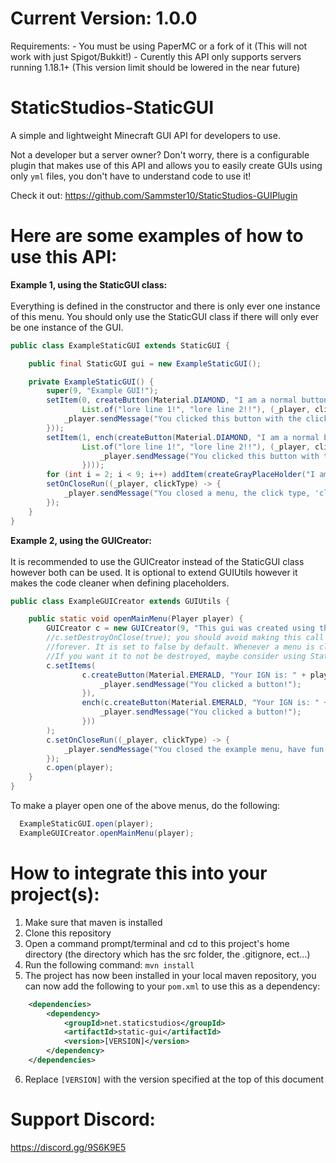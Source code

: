 # Current Version: 1.0.0
Requirements:
    - You must be using PaperMC or a fork of it (This will not work with just Spigot/Bukkit!)
    - Curently this API only supports servers running 1.18.1+ (This version limit should be lowered in the near future)

# StaticStudios-StaticGUI
A simple and lightweight Minecraft GUI API for developers to use.

Not a developer but a server owner? Don't worry, there is a configurable plugin that makes use of this API and allows you to easily create GUIs using only `yml` files, you don't have to understand code to use it!

Check it out: https://github.com/Sammster10/StaticStudios-GUIPlugin

# Here are some examples of how to use this API:

<b>Example 1, using the StaticGUI class:</b><br><br>
Everything is defined in the constructor and there is only ever one instance of this menu.
You should only use the StaticGUI class if there will only ever be one instance of the GUI.
```java
public class ExampleStaticGUI extends StaticGUI {

    public final StaticGUI gui = new ExampleStaticGUI();

    private ExampleStaticGUI() {
        super(9, "Example GUI!");
        setItem(0, createButton(Material.DIAMOND, "I am a normal button",
                List.of("lore line 1!", "lore line 2!!"), (_player, clickType) -> {
            _player.sendMessage("You clicked this button with the click type: " + clickType.name());
        }));
        setItem(1, ench(createButton(Material.DIAMOND, "I am a normal button but I am enchanted!",
                List.of("lore line 1!", "lore line 2!!"), (_player, clickType) -> {
                    _player.sendMessage("You clicked this button with the click type: " + clickType.name());
                })));
        for (int i = 2; i < 9; i++) addItem(createGrayPlaceHolder("I am a placeholder"));
        setOnCloseRun((_player, clickType) -> {
            _player.sendMessage("You closed a menu, the click type, 'clickType' in this case, will always be null when an on close event is run");
        });
    }
}
```

<b>Example 2, using the GUICreator:</b><br><br>
It is recommended to use the GUICreator instead of the StaticGUI class however both can be used.
It is optional to extend GUIUtils however it makes the code cleaner when defining placeholders.
```java
public class ExampleGUICreator extends GUIUtils {

    public static void openMainMenu(Player player) {
        GUICreator c = new GUICreator(9, "This gui was created using the GUICreator class!");
        //c.setDestroyOnClose(true); you should avoid making this call (in most cases) as it will keep ths GUI in memory
        //forever. It is set to false by default. Whenever a menu is closed, it is destroyed (taken out of memory) by default.
        //If you want it to not be destroyed, maybe consider using StaticGUI (applicable in most cases)
        c.setItems(
                c.createButton(Material.EMERALD, "Your IGN is: " + player.getName(), List.of("I am lore!"), (_player, clickType) -> {
                    _player.sendMessage("You clicked a button!");
                }),
                ench(c.createButton(Material.EMERALD, "Your IGN is: " + player.getName(), List.of("I am an enchanted button!"), (_player, clickType) -> {
                    _player.sendMessage("You clicked a button!");
                }))
        );
        c.setOnCloseRun((_player, clickType) -> {
            _player.sendMessage("You closed the example menu, have fun making your own!");
        });
        c.open(player);
    }
}
```


To make a player open one of the above menus, do the following:
```java
  ExampleStaticGUI.open(player);
  ExampleGUICreator.openMainMenu(player);
```

# How to integrate this into your project(s):
1. Make sure that maven is installed
2. Clone this repository
3. Open a command prompt/terminal and cd to this project's home directory (the directory which has the src folder, the .gitignore, ect...)
4. Run the following command: `mvn install`
5. The project has now been installed in your local maven repository, you can now add the following to your `pom.xml` to use this as a dependency:
```xml
    <dependencies>
        <dependency>
            <groupId>net.staticstudios</groupId>
            <artifactId>static-gui</artifactId>
            <version>[VERSION]</version>
        </dependency>
    </dependencies>
```
6. Replace `[VERSION]` with the version specified at the top of this document

# Support Discord:
https://discord.gg/9S6K9E5
